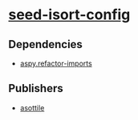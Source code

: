 # [seed-isort-config](https://pypi.org/project/seed-isort-config)

## Dependencies
- [aspy.refactor-imports](packages/a/aspy.refactor-imports.md)



## Publishers
- [asottile](https://pypi.org/user/asottile)


